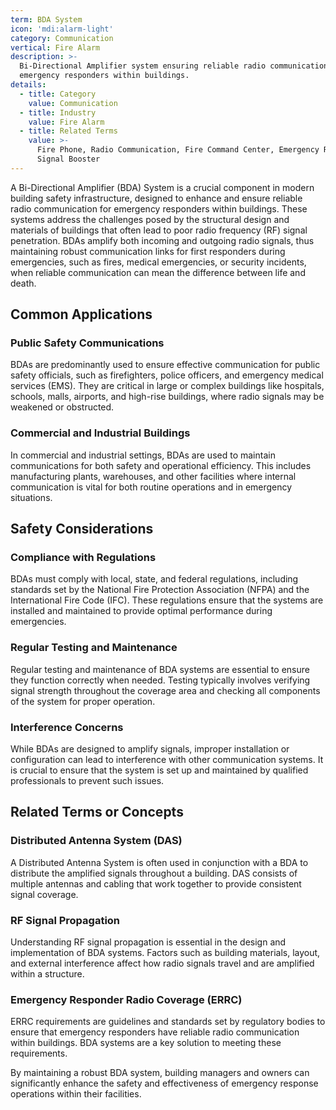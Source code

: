 ```yaml
---
term: BDA System
icon: 'mdi:alarm-light'
category: Communication
vertical: Fire Alarm
description: >-
  Bi-Directional Amplifier system ensuring reliable radio communication for
  emergency responders within buildings.
details:
  - title: Category
    value: Communication
  - title: Industry
    value: Fire Alarm
  - title: Related Terms
    value: >-
      Fire Phone, Radio Communication, Fire Command Center, Emergency Response,
      Signal Booster
---
```

A Bi-Directional Amplifier (BDA) System is a crucial component in modern building safety infrastructure, designed to enhance and ensure reliable radio communication for emergency responders within buildings. These systems address the challenges posed by the structural design and materials of buildings that often lead to poor radio frequency (RF) signal penetration. BDAs amplify both incoming and outgoing radio signals, thus maintaining robust communication links for first responders during emergencies, such as fires, medical emergencies, or security incidents, when reliable communication can mean the difference between life and death.

## Common Applications

### Public Safety Communications

BDAs are predominantly used to ensure effective communication for public safety officials, such as firefighters, police officers, and emergency medical services (EMS). They are critical in large or complex buildings like hospitals, schools, malls, airports, and high-rise buildings, where radio signals may be weakened or obstructed.

### Commercial and Industrial Buildings

In commercial and industrial settings, BDAs are used to maintain communications for both safety and operational efficiency. This includes manufacturing plants, warehouses, and other facilities where internal communication is vital for both routine operations and in emergency situations.

## Safety Considerations

### Compliance with Regulations

BDAs must comply with local, state, and federal regulations, including standards set by the National Fire Protection Association (NFPA) and the International Fire Code (IFC). These regulations ensure that the systems are installed and maintained to provide optimal performance during emergencies.

### Regular Testing and Maintenance

Regular testing and maintenance of BDA systems are essential to ensure they function correctly when needed. Testing typically involves verifying signal strength throughout the coverage area and checking all components of the system for proper operation.

### Interference Concerns

While BDAs are designed to amplify signals, improper installation or configuration can lead to interference with other communication systems. It is crucial to ensure that the system is set up and maintained by qualified professionals to prevent such issues.

## Related Terms or Concepts

### Distributed Antenna System (DAS)

A Distributed Antenna System is often used in conjunction with a BDA to distribute the amplified signals throughout a building. DAS consists of multiple antennas and cabling that work together to provide consistent signal coverage.

### RF Signal Propagation

Understanding RF signal propagation is essential in the design and implementation of BDA systems. Factors such as building materials, layout, and external interference affect how radio signals travel and are amplified within a structure.

### Emergency Responder Radio Coverage (ERRC)

ERRC requirements are guidelines and standards set by regulatory bodies to ensure that emergency responders have reliable radio communication within buildings. BDA systems are a key solution to meeting these requirements.

By maintaining a robust BDA system, building managers and owners can significantly enhance the safety and effectiveness of emergency response operations within their facilities.
